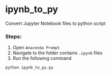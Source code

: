 # ipynb_to_py
Convert Jupyter Notebook files to python script

### Steps:
1. Open `Anaconda Prompt`
2. Navigate to the folder contains `.ipynb` files
3. Run the following command

```cmd
python ipynb_to_py.py
```
